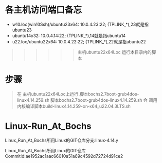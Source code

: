 
# 各主机访问端口备忘
- w10.loc(win10Ssh)/ubuntu23x64:       10.0.4.23:22; (TPLINK_*),23就是指ubuntu23
- ubuntu14x32:                         10.0.4.14:22; (TPLINK_*),14就是指ubuntu14
- u22.loc/ubuntu22x64:                 10.0.4.22:22; (TPLINK_*),22就是指ubuntu22
>>>>>> 主机ubuntu22x64Loc 运行本目录内的脚本
 

# 步骤
> 在 主机ubuntu22x64Loc上运行 脚本bochs2.7boot-grub4dos-linux4.14.259.sh
>  脚本bochs2.7boot-grub4dos-linux4.14.259.sh 会 调用 内核编译脚本build-linux4.14.259-on-x64_u22.04.3LTS.sh

# Linux-Run_At_Bochs 
Linux_Run_At_Bochs所用Linux的GIT仓库分支:linux-4.14.y

>

Linux_Run_At_Bochs所用Linux的GIT仓库CommitId:ae1952ac1aac66010a51a69c4592d72724d91ce2